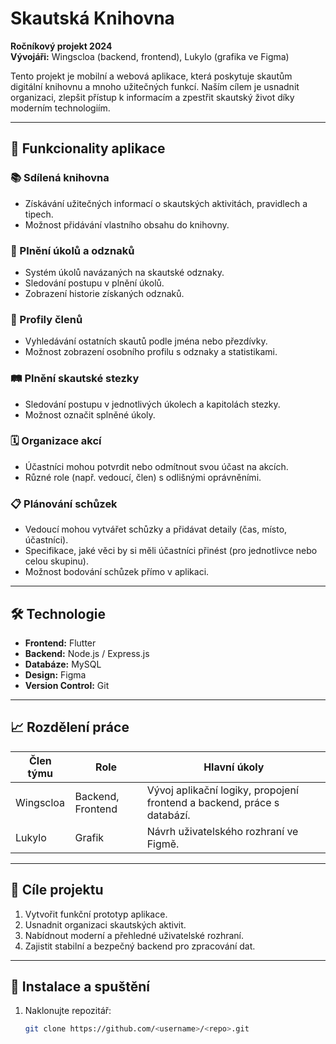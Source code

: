 # Skautská Knihovna

**Ročníkový projekt 2024**  
**Vývojáři:** Wingscloa (backend, frontend), Lukylo (grafika ve Figma)  

Tento projekt je mobilní a webová aplikace, která poskytuje skautům digitální knihovnu a mnoho užitečných funkcí. Naším cílem je usnadnit organizaci, zlepšit přístup k informacím a zpestřit skautský život díky moderním technologiím.

---

## 🚀 Funkcionality aplikace

### 📚 Sdílená knihovna
- Získávání užitečných informací o skautských aktivitách, pravidlech a tipech.
- Možnost přidávání vlastního obsahu do knihovny.

### 🏅 Plnění úkolů a odznaků
- Systém úkolů navázaných na skautské odznaky.
- Sledování postupu v plnění úkolů.
- Zobrazení historie získaných odznaků.

### 👤 Profily členů
- Vyhledávání ostatních skautů podle jména nebo přezdívky.
- Možnost zobrazení osobního profilu s odznaky a statistikami.

### 🛤️ Plnění skautské stezky
- Sledování postupu v jednotlivých úkolech a kapitolách stezky.
- Možnost označit splněné úkoly.

### 🗓️ Organizace akcí
- Účastníci mohou potvrdit nebo odmítnout svou účast na akcích.
- Různé role (např. vedoucí, člen) s odlišnými oprávněními.

### 📋 Plánování schůzek
- Vedoucí mohou vytvářet schůzky a přidávat detaily (čas, místo, účastníci).
- Specifikace, jaké věci by si měli účastníci přinést (pro jednotlivce nebo celou skupinu).
- Možnost bodování schůzek přímo v aplikaci.

---

## 🛠️ Technologie

- **Frontend:** Flutter
- **Backend:** Node.js / Express.js
- **Databáze:** MySQL
- **Design:** Figma
- **Version Control:** Git

---

## 📈 Rozdělení práce

| **Člen týmu** | **Role**         | **Hlavní úkoly**                                      |
|---------------|------------------|-------------------------------------------------------|
| Wingscloa     | Backend, Frontend | Vývoj aplikační logiky, propojení frontend a backend, práce s databází. |
| Lukylo        | Grafik            | Návrh uživatelského rozhraní ve Figmě.               |

---

## 🎯 Cíle projektu
1. Vytvořit funkční prototyp aplikace.
2. Usnadnit organizaci skautských aktivit.
3. Nabídnout moderní a přehledné uživatelské rozhraní.
4. Zajistit stabilní a bezpečný backend pro zpracování dat.

---

## 📌 Instalace a spuštění

1. Naklonujte repozitář:
   ```bash
   git clone https://github.com/<username>/<repo>.git
